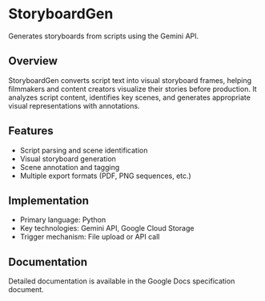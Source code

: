 # StoryboardGen

Generates storyboards from scripts using the Gemini API.

## Overview

StoryboardGen converts script text into visual storyboard frames, helping filmmakers and content creators visualize their stories before production. It analyzes script content, identifies key scenes, and generates appropriate visual representations with annotations.

## Features

- Script parsing and scene identification
- Visual storyboard generation
- Scene annotation and tagging
- Multiple export formats (PDF, PNG sequences, etc.)

## Implementation

- Primary language: Python
- Key technologies: Gemini API, Google Cloud Storage
- Trigger mechanism: File upload or API call

## Documentation

Detailed documentation is available in the Google Docs specification document.
